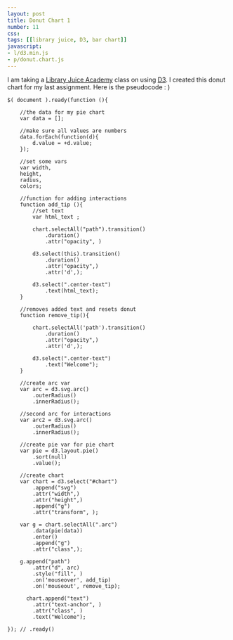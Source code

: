 ```yaml
---
layout: post
title: Donut Chart 1
number: 11
css:
tags: [[library juice, D3, bar chart]]
javascript:
- l/d3.min.js
- p/donut.chart.js
---
```

<style>
	.center-text {
      font-size: 50px;
  }
</style>

<div id="chart"></div>

I am taking a [Library Juice Academy](http://libraryjuiceacademy.com/) class on using [D3](http://d3js.org/). I created this donut chart for my last assignment. Here is the pseudocode : ) 

```
$( document ).ready(function (){ 
	
	//the data for my pie chart 
	var data = [];

	//make sure all values are numbers
	data.forEach(function(d){ 
		d.value = +d.value; 
	});

	//set some vars
	var width, 
	height, 
	radius,
	colors;

	//function for adding interactions 
	function add_tip (){
		//set text
		var html_text ;

		chart.selectAll("path").transition()
			.duration()
			.attr("opacity", ) 

		d3.select(this).transition()
			.duration()
			.attr("opacity",)
			.attr('d',);

		d3.select(".center-text")
			.text(html_text);
	}

	//removes added text and resets donut
	function remove_tip(){

		chart.selectAll('path').transition()
			.duration()
			.attr("opacity",)
			.attr('d',);

		d3.select(".center-text")
			.text("Welcome");
	}

	//create arc var
	var arc = d3.svg.arc()
		.outerRadius()
		.innerRadius();

	//second arc for interactions 
	var arc2 = d3.svg.arc()
		.outerRadius()
		.innerRadius();			

	//create pie var for pie chart
	var pie = d3.layout.pie()
		.sort(null)
		.value();			

	//create chart
	var chart = d3.select("#chart")
		.append("svg")
		.attr("width",)
		.attr("height",)
		.append("g")
		.attr("transform", );

	var g = chart.selectAll(".arc")
		.data(pie(data))
		.enter()
		.append("g")
		.attr("class",);

	g.append("path")
		.attr("d", arc)
		.style("fill", )
		.on('mouseover', add_tip)
      	.on('mouseout', remove_tip);

      chart.append("text")
		.attr("text-anchor", )
		.attr("class", )
		.text("Welcome");

}); // .ready() 
```